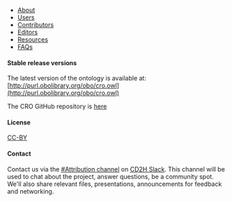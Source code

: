 - [About](pages/about.md)
- [Users](pages/users.md)
- [Contributors](pages/contributors.md)
- [Editors](pages/editors.md)
- [Resources](pages/resources.md)
- [FAQs](pages/faqs.md)

#### Stable release versions
The latest version of the ontology is available at: [http://purl.obolibrary.org/obo/cro.owl](http://purl.obolibrary.org/obo/cro.owl)  

The CRO GitHub repository is [here](https://github.com/data2health/contributor-role-ontology#relevant-publications-and-scholarly-products)

#### License
[CC-BY](https://creativecommons.org/licenses/by/2.0/)

#### Contact
Contact us via the [#Attribution channel](https://cd2h.slack.com/messages/CE75A2EF3) on [CD2H Slack](https://cd2h.slack.com/?redir=%2Fmessages). This channel will be used to chat about the project, answer questions, be a community spot. We'll also share relevant files, presentations, announcements for feedback and networking.
